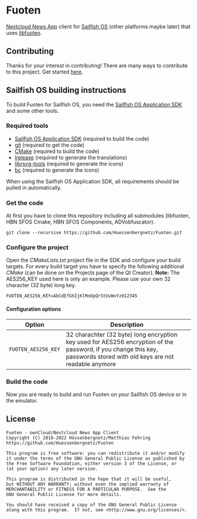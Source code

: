 # Fuoten
[Nextcloud News App](https://apps.nextcloud.com/apps/news) client for [Sailfish OS](https://sailfishos.org/)
(other platforms maybe later) that uses [libfuoten](https://github.com/Huessenbergnetz/libfuoten).

## Contributing
Thanks for your interest in contributing! There are many ways to contribute to this project.
Get started [here](https://github.com/Huessenbergnetz/Fuoten/blob/master/CONTRIBUTING.md).

## Sailfish OS building instructions
To build Fuoten for Sailfish OS, you need the [Sailfish OS Application SDK](https://sailfishos.org/wiki/Application_SDK)
and some other tools.

### Required tools
* [Sailfish OS Application SDK](https://sailfishos.org/wiki/Application_SDK) (required to build the code)
* [git](https://git-scm.com/) (required to get the code)
* [CMake](https://cmake.org/) (required to build the code)
* [lrelease](https://doc.qt.io/qt-5/linguist-manager.html) (required to generate the translations)
* [librsvg-tools](https://wiki.gnome.org/Projects/LibRsvg) (required to generate the icons)
* [bc](http://www.gnu.org/software/bc/bc.html) (required to generate the icons)

When using the Sailfish OS Application SDK, all requirements should be pulled in automatically.

### Get the code
At first you have to clone this repository including all submodules (libfuoten, HBN SFOS Cmake, HBN SFOS Components, ADVobfuscator).

    git clone --recursive https://github.com/Huessenbergnetz/Fuoten.git

### Configure the project
Open the *CMakeLists.txt* project file in the SDK and configure your build targets. For every build target
you have to specify the following additional *CMake* (can be done on the Projects page of the Qt Creator).
**Note:** The AES256_KEY used here is only an example. Please use your own 32 character (32 byte) long key.

    FUOTEN_AES256_KEY=AbCdEfGhIjKlMnOpQrStUvWxYz012345

#### Configuration options
| Option                         | Description
| ------------------------------ | ---------------
| `FUOTEN_AES256_KEY`             | 32 charachter (32 byte) long encryption key used for AES256 encryption of the password, if you change this key, passwords stored with old keys are not readable anymore

### Build the code
Now you are ready to build and run Fuoten on your Sailfish OS device or in the emulator.

## License
```
Fuoten - ownCloud/Nextcloud News App Client
Copyright (C) 2016-2022 Hüssenbergnetz/Matthias Fehring
https://github.com/Huessenbergnetz/Fuoten

This program is free software: you can redistribute it and/or modify
it under the terms of the GNU General Public License as published by
the Free Software Foundation, either version 3 of the License, or
(at your option) any later version.

This program is distributed in the hope that it will be useful,
but WITHOUT ANY WARRANTY; without even the implied warranty of
MERCHANTABILITY or FITNESS FOR A PARTICULAR PURPOSE.  See the
GNU General Public License for more details.

You should have received a copy of the GNU General Public License
along with this program.  If not, see <http://www.gnu.org/licenses/>.
```
